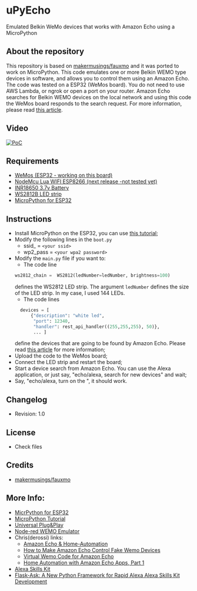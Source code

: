 # uPyEcho
Emulated Belkin WeMo devices that works with Amazon Echo using a MicroPython 

About the repository
---------
This repository is based on [makermusings/fauxmo](https://github.com/makermusings/fauxmo) and it was ported to work on MicroPython.
This code emulates one or more Belkin WEMO type devices in software, and allows you to control them using an Amazon Echo. The code was tested on a ESP32 (WeMos board). You do not need to use AWS Lambda, or ngrok or open a port on your router. Amazon Echo searches for Belkin WEMO devices on the local network and using this code the WeMos board responds to the search request. For more information, please read [this article](https://goo.gl/ccpGhL).

Video
---------
[![PoC](https://img.youtube.com/vi/kkF3HfXV59I/0.jpg)](http://www.youtube.com/watch?v=kkF3HfXV59I)

Requirements
---------
* [WeMos (ESP32 - working on this board)](https://www.banggood.com/WeMos-WiFi-Bluetooth-Battery-ESP32-Development-Tool-p-1164436.html?p=QW0903761303201409LG)
* [NodeMcu Lua WIFI ESP8266 (next release -not tested yet)](https://www.banggood.com/D1-Mini-NodeMcu-Lua-WIFI-ESP8266-Development-Board-p-1044858.html?p=QW0903761303201409LG)
* [INR18650 3.7v Battery](https://www.banggood.com/4PCS-Samsung-INR18650-30Q-3000mAh-Unprotected-Button-Top-18650-Battery-p-1067185.html?p=QW0903761303201409LG)
* [WS2812B LED strip](https://www.banggood.com/5M-90W-300SMD-WS2812B-LED-RGB-Colorful-Strip-Light-Waterproof-IP65-WhiteBlack-PCB-DC5V-p-1035641.html?p=QW0903761303201409LG)
* [MicroPython for ESP32](http://micropython.org/download#esp32)

Instructions
---------
* Install MicroPython on the ESP32, you can use [this tutorial](https://lemariva.com/blog/2017/10/micropython-getting-started);
* Modify the following lines in the `boot.py`
  * ssid_ = `<your ssid>`
  * wp2_pass = `<your wpa2 password>` 
* Modify the `main.py` file if you want to:
  * The code line
  ```python
  ws2812_chain =  WS2812(ledNumber=ledNumber, brightness=100)
  ```
	defines the WS2812 LED strip. The argument `ledNumber` defines the size of the LED strip. In my case, I used 144 LEDs.
  * The code lines
  ```python
    devices = [
        {"description": "white led",
         "port": 12340,
         "handler": rest_api_handler((255,255,255), 50)}, 
         ... ]
    ```
	define the devices that are going to be found by Amazon Echo. Please read [this article](https://goo.gl/ccpGhL) for more information;
* Upload the code to the WeMos board;
* Connect the LED strip and restart the board;
* Start a device search from Amazon Echo. You can use the Alexa application, or just say, "echo/alexa, search for new devices" and wait;
* Say, "echo/alexa, turn on the <your device name>", it should work.

Changelog
---------
* Revision: 1.0

License
--------
* Check files

Credits
--------
* [makermusings/fauxmo](https://github.com/makermusings/fauxmo)

More Info:
---------
* [MicrPython for ESP32](http://micropython.org/download#esp32)
* [MicroPython Tutorial](https://lemariva.com/blog/2017/10/micropython-getting-started)
* [Universal Plug&Play](https://en.wikipedia.org/wiki/Universal_Plug_and_Play)
* [Node-red WEMO Emulator](http://flows.nodered.org/node/node-red-contrib-wemo-emulator)
* Chris(derossi) links:
  * [Amazon Echo & Home-Automation](http://www.makermusings.com/2015/07/13/amazon-echo-and-home-automation/)
  * [How to Make Amazon Echo Control Fake Wemo Devices](http://hackaday.com/2015/07/16/how-to-make-amazon-echo-control-fake-wemo-devices/)
  * [Virtual Wemo Code for Amazon Echo](http://www.makermusings.com/2015/07/18/virtual-wemo-code-for-amazon-echo)
  * [Home Automation with Amazon Echo Apps, Part 1](http://www.makermusings.com/2015/07/19/home-automation-with-amazon-echo-apps-part-1/)
* [Alexa Skills Kit](https://developer.amazon.com/appsandservices/solutions/alexa/alexa-skills-kit)
* [Flask-Ask: A New Python Framework for Rapid Alexa Alexa Skills Kit Development](https://developer.amazon.com/blogs/post/Tx14R0IYYGH3SKT/Flask-Ask-A-New-Python-Framework-for-Rapid-Alexa-Skills-Kit-Development)